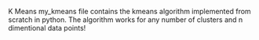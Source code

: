 K Means
my_kmeans file contains the kmeans algorithm implemented from scratch in python. The algorithm works for any number of clusters and n dimentional data points!
